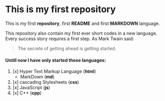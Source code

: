 # This is my first **repository**

This is my first __repository__, first __README__ and first **MARKDOWN** language.

This repository also contain my first ever  short codes in a new language. Every success story requires a first step.
As Mark Twain said:
>The secrete of getting ahead
>is getting started.

#### Untill now I have only started these languages:
1. [x] Hyper Text Markup Language (**html**)
    * MarkDown (**md**)
2. [x] cascading Stylesheets (**css**)
3. [x] JavaScript (**js**)
4. [x] C++ (**cpp**)